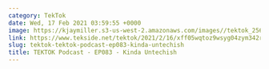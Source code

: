 ```yaml
---
category: TekTok
date: Wed, 17 Feb 2021 03:59:55 +0000
image: https://kjaymiller.s3-us-west-2.amazonaws.com/images//tektok_256.jpeg
link: https://www.tekside.net/tektok/2021/2/16/xff05wqtoz9wsyg04zym342rylc4ld
slug: tektok-tektok-podcast-ep083-kinda-untechish
title: TEKTOK Podcast - EP083 - Kinda Untechish
---
```


<p class=""></p>